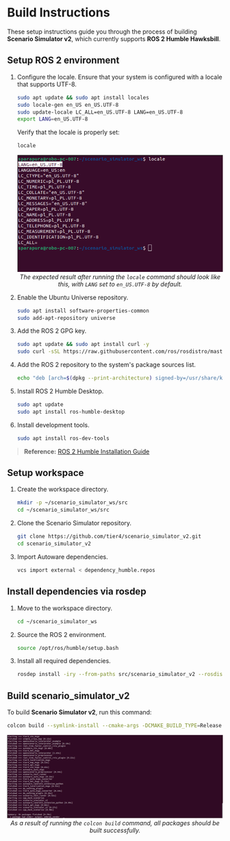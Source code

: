 # Build Instructions

These setup instructions guide you through the process of building **Scenario Simulator v2**, which currently supports **ROS 2 Humble Hawksbill**.

## Setup ROS 2 environment

1. Configure the locale.
   Ensure that your system is configured with a locale that supports UTF-8.

   ```bash
   sudo apt update && sudo apt install locales
   sudo locale-gen en_US en_US.UTF-8
   sudo update-locale LC_ALL=en_US.UTF-8 LANG=en_US.UTF-8
   export LANG=en_US.UTF-8
   ```

   Verify that the locale is properly set:
   ```bash
   locale
   ```
   <div style="text-align: center;">
      <img src="../image/locale_verification.png"/><br>
      <em>The expected result after running the <code>locale</code> command should look like this, with <code>LANG</code> set to <code>en_US.UTF-8</code> by default.</em>
   </div>

2. Enable the Ubuntu Universe repository.
   ```bash
   sudo apt install software-properties-common
   sudo add-apt-repository universe
   ```

3. Add the ROS 2 GPG key.
   ```bash
   sudo apt update && sudo apt install curl -y
   sudo curl -sSL https://raw.githubusercontent.com/ros/rosdistro/master/ros.key -o /usr/share/keyrings/ros-archive-keyring.gpg
   ```

4. Add the ROS 2 repository to the system's package sources list.
   ```bash
   echo "deb [arch=$(dpkg --print-architecture) signed-by=/usr/share/keyrings/ros-archive-keyring.gpg] http://packages.ros.org/ros2/ubuntu $(. /etc/os-release && echo $UBUNTU_CODENAME) main" | sudo tee /etc/apt/sources.list.d/ros2.list > /dev/null
   ```

5. Install ROS 2 Humble Desktop.
   ```bash
   sudo apt update
   sudo apt install ros-humble-desktop
   ```

6. Install development tools.
   ```bash
   sudo apt install ros-dev-tools
   ```
> **Reference:** [ROS 2 Humble Installation Guide](https://docs.ros.org/en/humble/Installation.html)

## Setup workspace

1. Create the workspace directory.
   ```bash
   mkdir -p ~/scenario_simulator_ws/src
   cd ~/scenario_simulator_ws/src
   ```

2. Clone the Scenario Simulator repository.
   ```bash
   git clone https://github.com/tier4/scenario_simulator_v2.git
   cd scenario_simulator_v2
   ```

3. Import Autoware dependencies.
   ```bash
   vcs import external < dependency_humble.repos
   ```

## Install dependencies via rosdep

1. Move to the workspace directory.
   ```bash
   cd ~/scenario_simulator_ws
   ```

2. Source the ROS 2 environment.
   ```bash
   source /opt/ros/humble/setup.bash
   ```

3. Install all required dependencies.
   ```bash
   rosdep install -iry --from-paths src/scenario_simulator_v2 --rosdistro humble
   ```

## Build scenario_simulator_v2
To build **Scenario Simulator v2**, run this command:
```bash
colcon build --symlink-install --cmake-args -DCMAKE_BUILD_TYPE=Release
```
<div style="text-align: center;">
   <img src="../image/ss2_build_result.png"/><br>
   <em>As a result of running the <code>colcon build</code> command, all packages should be built successfully.</em>
</div>
